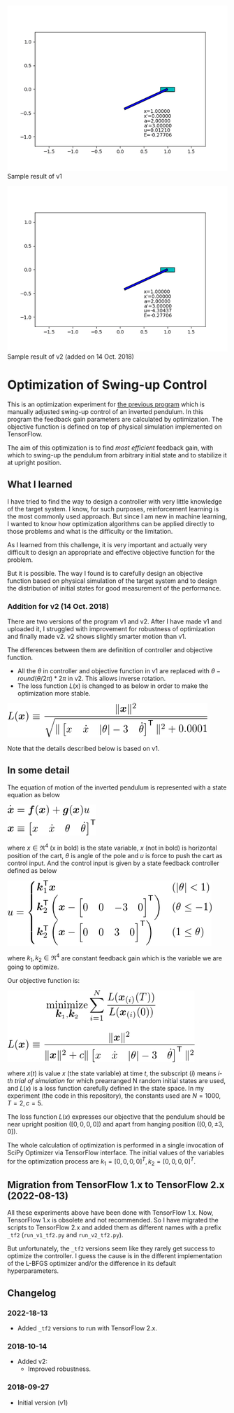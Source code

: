 ﻿![sample_output.gif](figs/sample_output.gif)  
Sample result of v1

![sample_output_v2.gif](figs/sample_output_v2.gif)  
Sample result of v2 (added on 14 Oct. 2018)

# Optimization of Swing-up Control

This is an optimization experiment for [the previous program](../prog04_swing_up_control) which is manually adjusted swing-up control of an inverted pendulum.
In this program the feedback gain parameters are calculated by optimization.
The objective function is defined on top of physical simulation implemented on TensorFlow.

The aim of this optimization is to find *most efficient* feedback gain, with which to swing-up the pendulum from arbitrary initial state and to stabilize it at upright position.


## What I learned

I have tried to find the way to design a controller with very little knowledge of the target system.
I know, for such purposes, reinforcement learning is the most commonly used approach.
But since I am new in machine learning, I wanted to know how optimization algorithms can be applied directly to those problems and what is the difficulty or the limitation.

As I learned from this challenge, it is very important and actually very difficult to design an appropriate and effective objective function for the problem.

But it is possible.
The way I found is to carefully design an objective function based on physical simulation of the target system and to design the distribution of initial states for good measurement of the performance.


### Addition for v2 (14 Oct. 2018)

There are two versions of the program v1 and v2.
After I have made v1 and uploaded it, I struggled with improvement for robustness of optimization and finally made v2.
v2 shows slightly smarter motion than v1.

The differences between them are definition of controller and objective function.

- All the $\theta$ in controller and objective function in v1 are replaced with $\theta - round(\theta / 2\pi) * 2\pi$ in v2. This allows inverse rotation.
- The loss function $L(x)$ is changed to as below in order to make the optimization more stable.

![loss function v2](figs/prog05-e4.png)

Note that the details described below is based on v1.


## In some detail

The equation of motion of the inverted pendulum is represented with a state equation as below

![state equation](figs/prog05-e1.png)

where $x \in \Re^4$ (x in bold) is the state variable, $x$ (not in bold) is horizontal position of the cart, $\theta$ is angle of the pole and $u$ is force to push the cart as control input.
And the control input is given by a state feedback controller defined as below

![control input](figs/prog05-e2.png)

where $k_1, k_2 \in \Re^4$ are constant feedback gain which is the variable we are going to optimize.

Our objective function is:

![objective function](figs/prog05-e3.png)

where $x(t)$ is value $x$ (the state variable) at time $t$, the subscript $(i)$ means *i-th trial of simulation* for which prearranged N random initial states are used,
and $L(x)$ is a loss function carefully defined in the state space.
In my experiment (the code in this repository), the constants used are $N = 1000, T = 2, c = 5$.

The loss function $L(x)$ expresses our objective that the pendulum should be near upright position ($[0, 0, 0, 0]$) and apart from hanging position ($[0, 0, \pm 3, 0]$).

The whole calculation of optimization is performed in a single invocation of SciPy Optimizer via TensorFlow interface.
The initial values of the variables for the optimization process are $k_1 = [0, 0, 0, 0]^T, k_2 = [0, 0, 0, 0]^T$.


## Migration from TensorFlow 1.x to TensorFlow 2.x (2022-08-13)

All these experiments above have been done with TensorFlow 1.x. Now, TensorFlow 1.x is obsolete and not recommended. So I have migrated the scripts to TensorFlow 2.x and added them as different names with a prefix `_tf2` (`run_v1_tf2.py` and `run_v2_tf2.py`).

But unfortunately, the `_tf2` versions seem like they rarely get success to optimize the controller. I guess the cause is in the different implementation of the L-BFGS optimizer and/or the difference in its default hyperparameters.


## Changelog

### 2022-18-13
- Added `_tf2` versions to run with TensorFlow 2.x.

### 2018-10-14
- Added v2:
    - Improved robustness.

### 2018-09-27
- Initial version (v1)
